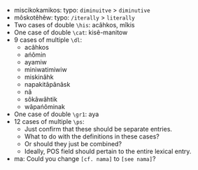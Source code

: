 * miscikokamikos: typo: `diminuitve` > `diminutive`
* môskotêhêw: typo: `/iterally` > `literally`
* Two cases of double `\his`: acâhkos, mîkis
* One case of double `\cat`: kisê-manitow
* 9 cases of multiple `\dl`:
  - acâhkos
  - ańômin
  - ayamiw
  - miniwatimiwiw
  - miskinâhk
  - napakitâpânâsk
  - nâ
  - sôkâwâhtik
  - wâpańôminak
* One case of double `\gr1`: aya
* 12 cases of multiple `\ps`:
  - Just confirm that these should be separate entries.
  - What to do with the definitions in these cases?
  - Or should they just be combined?
  - Ideally, POS field should pertain to the entire lexical entry.
* ma: Could you change `[cf. nama]` to `[see nama]`?

